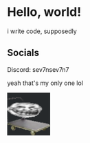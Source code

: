 # Hello, world!

i write code, supposedly

## Socials
Discord: sev7nsev7n7

yeah that's my only one lol

<!-- ![trolololololo](/assets/trolley_larger.png | width = 100) -->
<img src="/assets/trolley_larger.png" width="100">
